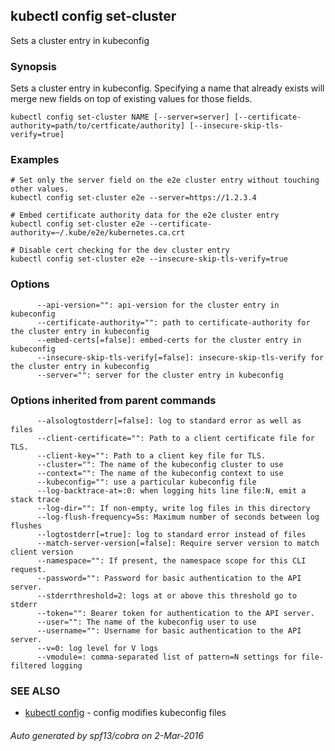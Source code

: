 ---
---

## kubectl config set-cluster

Sets a cluster entry in kubeconfig

### Synopsis


Sets a cluster entry in kubeconfig.
Specifying a name that already exists will merge new fields on top of existing values for those fields.

```
kubectl config set-cluster NAME [--server=server] [--certificate-authority=path/to/certficate/authority] [--insecure-skip-tls-verify=true]
```

### Examples

```
# Set only the server field on the e2e cluster entry without touching other values.
kubectl config set-cluster e2e --server=https://1.2.3.4

# Embed certificate authority data for the e2e cluster entry
kubectl config set-cluster e2e --certificate-authority=~/.kube/e2e/kubernetes.ca.crt

# Disable cert checking for the dev cluster entry
kubectl config set-cluster e2e --insecure-skip-tls-verify=true
```

### Options

```
      --api-version="": api-version for the cluster entry in kubeconfig
      --certificate-authority="": path to certificate-authority for the cluster entry in kubeconfig
      --embed-certs[=false]: embed-certs for the cluster entry in kubeconfig
      --insecure-skip-tls-verify[=false]: insecure-skip-tls-verify for the cluster entry in kubeconfig
      --server="": server for the cluster entry in kubeconfig
```

### Options inherited from parent commands

```
      --alsologtostderr[=false]: log to standard error as well as files
      --client-certificate="": Path to a client certificate file for TLS.
      --client-key="": Path to a client key file for TLS.
      --cluster="": The name of the kubeconfig cluster to use
      --context="": The name of the kubeconfig context to use
      --kubeconfig="": use a particular kubeconfig file
      --log-backtrace-at=:0: when logging hits line file:N, emit a stack trace
      --log-dir="": If non-empty, write log files in this directory
      --log-flush-frequency=5s: Maximum number of seconds between log flushes
      --logtostderr[=true]: log to standard error instead of files
      --match-server-version[=false]: Require server version to match client version
      --namespace="": If present, the namespace scope for this CLI request.
      --password="": Password for basic authentication to the API server.
      --stderrthreshold=2: logs at or above this threshold go to stderr
      --token="": Bearer token for authentication to the API server.
      --user="": The name of the kubeconfig user to use
      --username="": Username for basic authentication to the API server.
      --v=0: log level for V logs
      --vmodule=: comma-separated list of pattern=N settings for file-filtered logging
```

### SEE ALSO

* [kubectl config](kubectl_config/)	 - config modifies kubeconfig files

###### Auto generated by spf13/cobra on 2-Mar-2016
